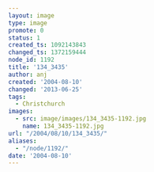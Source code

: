 ```yaml
---
layout: image
type: image
promote: 0
status: 1
created_ts: 1092143843
changed_ts: 1372159444
node_id: 1192
title: '134_3435'
author: anj
created: '2004-08-10'
changed: '2013-06-25'
tags:
  - Christchurch
images:
  - src: image/images/134_3435-1192.jpg
    name: 134_3435-1192.jpg
url: "/2004/08/10/134_3435/"
aliases:
  - "/node/1192/"
date: '2004-08-10'
---
```


